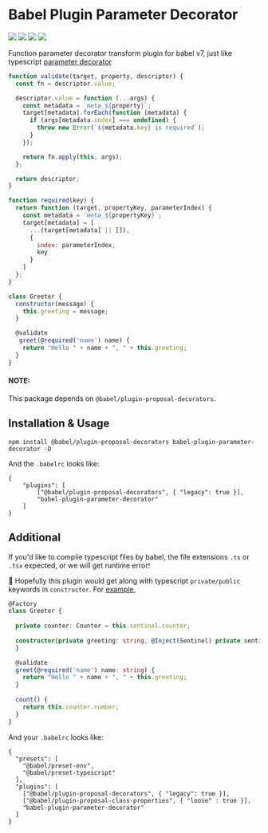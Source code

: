# Babel Plugin Parameter Decorator

[![](https://travis-ci.com/WarnerHooh/babel-plugin-parameter-decorator.svg?branch=master)](https://travis-ci.com/WarnerHooh/babel-plugin-parameter-decorator)
[![](https://badge.fury.io/js/babel-plugin-parameter-decorator.svg)](https://badge.fury.io/js/babel-plugin-parameter-decorator)
[![](https://img.shields.io/npm/dt/babel-plugin-parameter-decorator.svg)](https://www.npmjs.com/package/babel-plugin-parameter-decorator)
[![](https://img.shields.io/npm/dm/babel-plugin-parameter-decorator.svg)](https://www.npmjs.com/package/babel-plugin-parameter-decorator)

Function parameter decorator transform plugin for babel v7, just like typescript [parameter decorator](https://www.typescriptlang.org/docs/handbook/decorators.html#parameter-decorators)

```javascript
function validate(target, property, descriptor) {
  const fn = descriptor.value;

  descriptor.value = function (...args) {
    const metadata = `meta_${property}`;
    target[metadata].forEach(function (metadata) {
      if (args[metadata.index] === undefined) {
        throw new Error(`${metadata.key} is required`);
      }
    });

    return fn.apply(this, args);
  };

  return descriptor;
}

function required(key) {
  return function (target, propertyKey, parameterIndex) {
    const metadata = `meta_${propertyKey}`;
    target[metadata] = [
      ...(target[metadata] || []),
      {
        index: parameterIndex,
        key
      }
    ]
  };
}

class Greeter {
  constructor(message) {
    this.greeting = message;
  }

  @validate
   greet(@required('name') name) {
    return "Hello " + name + ", " + this.greeting;
  }
}
```

#### NOTE:

This package depends on `@babel/plugin-proposal-decorators`.

## Installation & Usage

`npm install @babel/plugin-proposal-decorators babel-plugin-parameter-decorator -D`

And the `.babelrc` looks like: 

```
{
    "plugins": [
        ["@babel/plugin-proposal-decorators", { "legacy": true }],
        "babel-plugin-parameter-decorator"
    ]
}
```


## Additional

If you'd like to compile typescript files by babel, the file extensions `.ts` or `.tsx` expected, or we will get runtime error! 

🎊 Hopefully this plugin would get along with typescript `private/public` keywords in `constructor`. For [example](https://github.com/WarnerHooh/babel-plugin-parameter-decorator/blob/dev/test/src/ts/Greeter.ts),

```typescript
@Factory
class Greeter {
  
  private counter: Counter = this.sentinel.counter;
  
  constructor(private greeting: string, @Inject(Sentinel) private sentinel: Sentinel) {
  }

  @validate
  greet(@required('name') name: string) {
    return "Hello " + name + ", " + this.greeting;
  }
  
  count() {
    return this.counter.number;
  }
}
```
And your `.babelrc` looks like:

```
{
  "presets": [
    "@babel/preset-env",
    "@babel/preset-typescript"
  ],
  "plugins": [
    ["@babel/plugin-proposal-decorators", { "legacy": true }],
    ["@babel/plugin-proposal-class-properties", { "loose" : true }],
    "babel-plugin-parameter-decorator"
  ]
}
```
